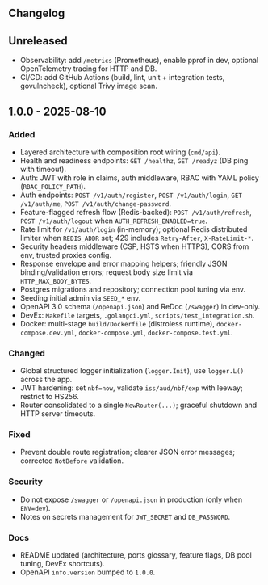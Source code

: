 ## Changelog

## Unreleased
- Observability: add `/metrics` (Prometheus), enable pprof in dev, optional OpenTelemetry tracing for HTTP and DB.
- CI/CD: add GitHub Actions (build, lint, unit + integration tests, govulncheck), optional Trivy image scan.

## 1.0.0 - 2025-08-10

### Added
- Layered architecture with composition root wiring (`cmd/api`).
- Health and readiness endpoints: `GET /healthz`, `GET /readyz` (DB ping with timeout).
- Auth: JWT with role in claims, auth middleware, RBAC with YAML policy (`RBAC_POLICY_PATH`).
- Auth endpoints: `POST /v1/auth/register`, `POST /v1/auth/login`, `GET /v1/auth/me`, `POST /v1/auth/change-password`.
- Feature-flagged refresh flow (Redis-backed): `POST /v1/auth/refresh`, `POST /v1/auth/logout` when `AUTH_REFRESH_ENABLED=true`.
- Rate limit for `/v1/auth/login` (in-memory); optional Redis distributed limiter when `REDIS_ADDR` set; 429 includes `Retry-After`, `X-RateLimit-*`.
- Security headers middleware (CSP, HSTS when HTTPS), CORS from env, trusted proxies config.
- Response envelope and error mapping helpers; friendly JSON binding/validation errors; request body size limit via `HTTP_MAX_BODY_BYTES`.
- Postgres migrations and repository; connection pool tuning via env.
- Seeding initial admin via `SEED_*` env.
- OpenAPI 3.0 schema (`/openapi.json`) and ReDoc (`/swagger`) in dev-only.
- DevEx: `Makefile` targets, `.golangci.yml`, `scripts/test_integration.sh`.
- Docker: multi-stage `build/Dockerfile` (distroless runtime), `docker-compose.dev.yml`, `docker-compose.yml`, `docker-compose.test.yml`.

### Changed
- Global structured logger initialization (`logger.Init`), use `logger.L()` across the app.
- JWT hardening: set `nbf=now`, validate `iss/aud/nbf/exp` with leeway; restrict to HS256.
- Router consolidated to a single `NewRouter(...)`; graceful shutdown and HTTP server timeouts.

### Fixed
- Prevent double route registration; clearer JSON error messages; corrected `NotBefore` validation.

### Security
- Do not expose `/swagger` or `/openapi.json` in production (only when `ENV=dev`).
- Notes on secrets management for `JWT_SECRET` and `DB_PASSWORD`.

### Docs
- README updated (architecture, ports glossary, feature flags, DB pool tuning, DevEx shortcuts).
- OpenAPI `info.version` bumped to `1.0.0`.


